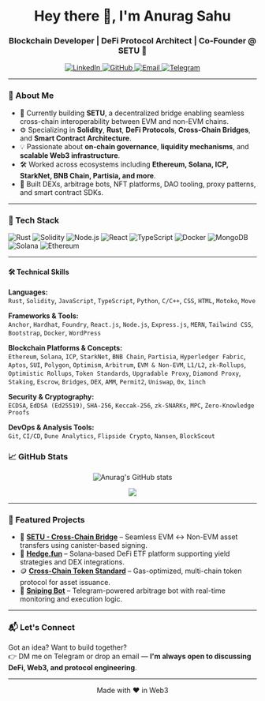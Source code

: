 <h1 align="center">Hey there 👋, I'm Anurag Sahu</h1>
<h3 align="center">Blockchain Developer | DeFi Protocol Architect | Co-Founder @ SETU 🌉</h3>

<p align="center">
  <a href="" target="_blank">
    <img alt="LinkedIn" src="https://img.shields.io/badge/LinkedIn-blue?style=for-the-badge&logo=linkedin&logoColor=white" />
  </a>
  <a href="https://github.com/progax01" target="_blank">
    <img alt="GitHub" src="https://img.shields.io/badge/GitHub-000?style=for-the-badge&logo=github&logoColor=white" />
  </a>
  <a href="mailto:anurag35412@gmail.com">
    <img alt="Email" src="https://img.shields.io/badge/Email-D14836?style=for-the-badge&logo=gmail&logoColor=white" />
  </a>
  <a href="https://t.me/progax01" target="_blank">
    <img alt="Telegram" src="https://img.shields.io/badge/Telegram-2CA5E0?style=for-the-badge&logo=telegram&logoColor=white" />
  </a>
</p>

---

### 🧠 About Me

- 🔭 Currently building **SETU**, a decentralized bridge enabling seamless cross-chain interoperability between EVM and non-EVM chains.
- ⚙️ Specializing in **Solidity**, **Rust**, **DeFi Protocols**, **Cross-Chain Bridges**, and **Smart Contract Architecture**.
- 💡 Passionate about **on-chain governance**, **liquidity mechanisms**, and **scalable Web3 infrastructure**.
- 🛠️ Worked across ecosystems including **Ethereum, Solana, ICP, StarkNet, BNB Chain, Partisia, and more**.
- 🧪 Built DEXs, arbitrage bots, NFT platforms, DAO tooling, proxy patterns, and smart contract SDKs.

---

### 🚀 Tech Stack

![Rust](https://img.shields.io/badge/-Rust-black?style=flat-square&logo=rust)
![Solidity](https://img.shields.io/badge/-Solidity-black?style=flat-square&logo=solidity)
![Node.js](https://img.shields.io/badge/-Node.js-black?style=flat-square&logo=node.js)
![React](https://img.shields.io/badge/-React-black?style=flat-square&logo=react)
![TypeScript](https://img.shields.io/badge/-TypeScript-black?style=flat-square&logo=typescript)
![Docker](https://img.shields.io/badge/-Docker-black?style=flat-square&logo=docker)
![MongoDB](https://img.shields.io/badge/-MongoDB-black?style=flat-square&logo=mongodb)
![Solana](https://img.shields.io/badge/-Solana-3C3C3D?style=flat-square&logo=solana)
![Ethereum](https://img.shields.io/badge/-Ethereum-3C3C3D?style=flat-square&logo=ethereum)

---


#### 🛠️ Technical Skills

**Languages:**  
`Rust`, `Solidity`, `JavaScript`, `TypeScript`, `Python`, `C/C++`, `CSS`, `HTML`, `Motoko`, `Move`

**Frameworks & Tools:**  
`Anchor`, `Hardhat`, `Foundry`, `React.js`, `Node.js`, `Express.js`, `MERN`, `Tailwind CSS`, `Bootstrap`, `Docker`, `WordPress`

**Blockchain Platforms & Concepts:**  
`Ethereum`, `Solana`, `ICP`, `StarkNet`, `BNB Chain`, `Partisia`, `Hyperledger Fabric`, `Aptos`, `SUI`, `Polygon`, `Optimism`, `Arbitrum`, `EVM & Non-EVM`, `L1/L2`, `zk-Rollups`, `Optimistic Rollups`, `Token Standards`, `Upgradable Proxy`, `Diamond Proxy`, `Staking`, `Escrow`, `Bridges`, `DEX`, `AMM`, `Permit2`, `Uniswap`, `0x`, `1inch`

**Security & Cryptography:**  
`ECDSA`, `EdDSA (Ed25519)`, `SHA-256`, `Keccak-256`, `zk-SNARKs`, `MPC`, `Zero-Knowledge Proofs`

**DevOps & Analysis Tools:**  
`Git`, `CI/CD`, `Dune Analytics`, `Flipside Crypto`, `Nansen`, `BlockScout`


### 📈 GitHub Stats

<p align="center">
  <img src="https://github-readme-stats.vercel.app/api?username=progax01&show_icons=true&theme=radical" alt="Anurag's GitHub stats" />
</p>

<p align="center">
  <img src="https://github-readme-streak-stats.herokuapp.com/?user=progax01&theme=radical" />
</p>

---

### 📌 Featured Projects

- 🌉 [**SETU - Cross-Chain Bridge**](https://github.com/progax01) – Seamless EVM ↔ Non-EVM asset transfers using canister-based signing.
- 💸 [**Hedge.fun**](https://solanafund.netlify.app/) – Solana-based DeFi ETF platform supporting yield strategies and DEX integrations.
- 🪙 [**Cross-Chain Token Standard**](https://github.com/anurag-sahu01/wstf_crosschain_token) – Gas-optimized, multi-chain token protocol for asset issuance.
- 🤖 [**Sniping Bot**](https://t.me/sidebasebot) – Telegram-powered arbitrage bot with real-time monitoring and execution logic.

---

### 📬 Let's Connect

Got an idea? Want to build together?  
👉 DM me on Telegram or drop an email — **I'm always open to discussing DeFi, Web3, and protocol engineering**.

---

<p align="center">Made with ❤️ in Web3</p>
